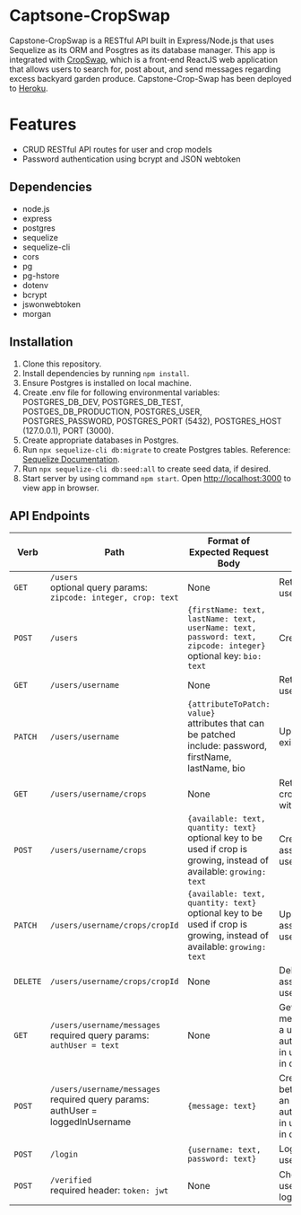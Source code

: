 # Captsone-CropSwap

Capstone-CropSwap is a RESTful API built in Express/Node.js that uses Sequelize as its ORM and Posgtres as its database manager. This app is integrated with [CropSwap](https://github.com/lkleinert/Capstone-Crop-Swap-Frontend), which is a front-end ReactJS web application that allows users to search for, post about, and send messages regarding excess backyard garden produce. Capstone-Crop-Swap has been deployed to [Heroku](https://crop-swap-backend.herokuapp.com/users).

# Features

* CRUD RESTful API routes for user and crop models
* Password authentication using bcrypt and JSON webtoken


## Dependencies

* node.js
* express
* postgres
* sequelize
* sequelize-cli
* cors
* pg
* pg-hstore
* dotenv
* bcrypt
* jswonwebtoken
* morgan


## Installation

1. Clone this repository.
2. Install dependencies by running `npm install`.
3. Ensure Postgres is installed on local machine.
4. Create .env file for following environmental variables: POSTGRES_DB_DEV, POSTGRES_DB_TEST, POSTGES_DB_PRODUCTION, POSTGRES_USER, POSTGRES_PASSWORD, POSTGRES_PORT (5432), POSTGRES_HOST (127.0.0.1), PORT (3000).
5. Create appropriate databases in Postgres.
6. Run ```npx sequelize-cli db:migrate``` to create Postgres tables. Reference: [Sequelize Documentation](https://sequelize.org/docs/v6/other-topics/migrations/).
7. Run ```npx sequelize-cli db:seed:all``` to create seed data, if desired.
8. Start server by using command `npm start`. Open [http://localhost:3000](http://localhost:3000) to view app in browser.


## API Endpoints

| Verb  | Path  | Format of Expected Request Body | Action  |
|---|---|---|---|
| `GET`  | `/users` <br> optional query params: `zipcode: integer, crop: text` | None | Retrieves a list of users  |
| `POST`  | `/users`  | `{firstName: text, lastName: text, userName: text, password: text, zipcode: integer}` <br> optional key: `bio: text`  | Creates a new user |
| `GET`  | `/users/username`  | None | Retrieves a specific user |
| `PATCH`  | `/users/username`  | `{attributeToPatch: value}` <br> attributes that can be patched include: password, firstName, lastName, bio | Updates data of an existing user |
| `GET`  | `/users/username/crops`  | None | Retrieves a list of crops associated with a user  |
| `POST`  | `/users/username/crops`  | `{available: text, quantity: text}` <br> optional key to be used if crop is growing, instead of available: `growing: text` | Creates a crop associated with a user  |
| `PATCH`  | `/users/username/crops/cropId` |`{available: text, quantity: text}` <br> optional key to be used if crop is growing, instead of available: `growing: text` | Updates a crop associated with a user  |
| `DELETE`  | `/users/username/crops/cropId` | None  | Deletes a crop associated with a user  |
| `GET`  | `/users/username/messages` <br> required query params: `authUser = text`  | None  | Gets a list of messages between a user and an authorized/logged-in user (username in query params)|
| `POST`  | `/users/username/messages` <br> required query params: authUser = loggedInUsername  | `{message: text}`  | Creates a message between a user and an authorized/logged-in user (username in query params)|
| `POST`  | `/login` |  `{username: text, password: text}` | Logs an existing user in |
| `POST`  | `/verified` <br>  required header: `token: jwt` | None | Checks to see if user is already logged in |




